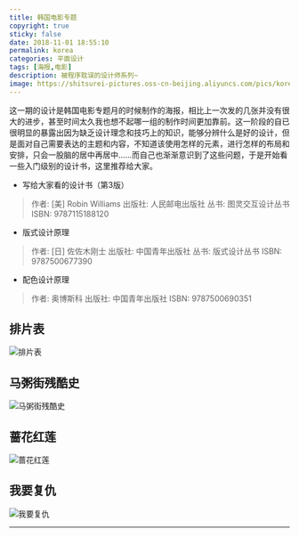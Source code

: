 ```yaml
---
title: 韩国电影专题
copyright: true
sticky: false
date: 2018-11-01 18:55:10
permalink: korea
categories: 平面设计
tags: [海报,电影]
description: 被程序耽误的设计师系列~
image: https://shitsurei-pictures.oss-cn-beijing.aliyuncs.com/pics/korea0.jpg
---
```


这一期的设计是韩国电影专题月的时候制作的海报，相比上一次发的几张并没有很大的进步，甚至时间太久我也想不起哪一组的制作时间更加靠前。这一阶段的自已很明显的暴露出因为缺乏设计理念和技巧上的知识，能够分辨什么是好的设计，但是面对自己需要表达的主题和内容，不知道该使用怎样的元素，进行怎样的布局和安排，只会一股脑的居中再居中……而自己也渐渐意识到了这些问题，于是开始看一些入门级别的设计书，这里推荐给大家。

* 写给大家看的设计书（第3版）

> 作者:  [美] Robin Williams 
> 出版社: 人民邮电出版社
> 丛书: 图灵交互设计丛书
> ISBN: 9787115188120

* 版式设计原理

> 作者:  [日] 佐佐木刚士 
> 出版社: 中国青年出版社
> 丛书: 版式设计丛书
> ISBN: 9787500677390

* 配色设计原理

> 作者:  奥博斯科 
> 出版社: 中国青年出版社
> ISBN: 9787500690351

<!-- more -->

## 排片表

![排片表](https://shitsurei-pictures.oss-cn-beijing.aliyuncs.com/pics/korea1.jpg)

## 马粥街残酷史

![马粥街残酷史](https://shitsurei-pictures.oss-cn-beijing.aliyuncs.com/pics/korea2.jpg)

## 蔷花红莲

![蔷花红莲](https://shitsurei-pictures.oss-cn-beijing.aliyuncs.com/pics/korea3.jpg)

## 我要复仇

![我要复仇](https://shitsurei-pictures.oss-cn-beijing.aliyuncs.com/pics/korea4.jpg)

<hr />
